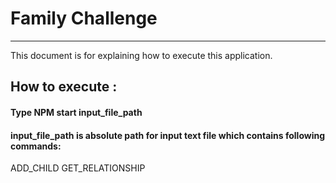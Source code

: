 # Family Challenge
***
This document is for explaining how to execute this application.

## How to execute :
#### Type NPM start input_file_path

#### input_file_path is absolute path for input text file which contains following commands:
ADD_CHILD
GET_RELATIONSHIP


